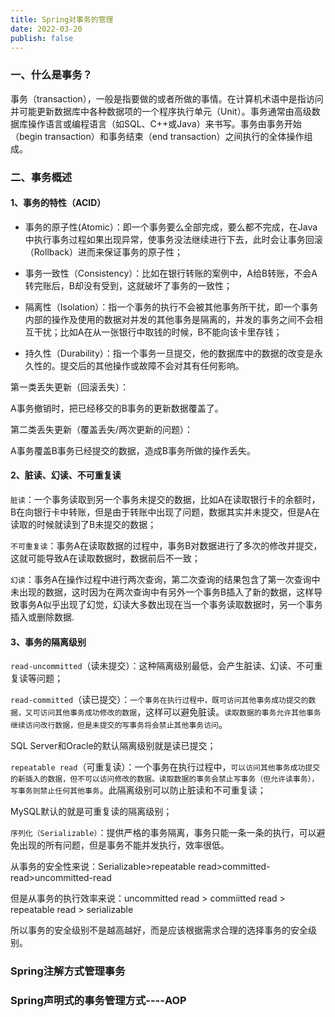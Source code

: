 ```yaml
---
title: Spring对事务的管理
date: 2022-03-20
publish: false
---
```



### 一、什么是事务？

事务（transaction），一般是指要做的或者所做的事情。在计算机术语中是指访问并可能更新数据库中各种数据项的一个程序执行单元（Unit）。事务通常由高级数据库操作语言或编程语言（如SQL、C++或Java）来书写。事务由事务开始（begin transaction）和事务结束（end transaction）之间执行的全体操作组成。

### 二、事务概述

#### 1、事务的特性（ACID）

* 事务的原子性(Atomic）：即一个事务要么全部完成，要么都不完成，在Java中执行事务过程如果出现异常，使事务没法继续进行下去，此时会让事务回滚（Rollback）进而来保证事务的原子性；

* 事务一致性（Consistency）：比如在银行转账的案例中，A给B转账，不会A转完账后，B却没有受到，这就破坏了事务的一致性；

* 隔离性（Isolation）：指一个事务的执行不会被其他事务所干扰，即一个事务内部的操作及使用的数据对并发的其他事务是隔离的，并发的事务之间不会相互干扰；比如A在从一张银行中取钱的时候，B不能向该卡里存钱；

* 持久性（Durability）：指一个事务一旦提交，他的数据库中的数据的改变是永久性的。提交后的其他操作或故障不会对其有任何影响。


第一类丢失更新（回滚丢失）：

A事务撤销时，把已经移交的B事务的更新数据覆盖了。

第二类丢失更新（覆盖丢失/两次更新的问题）：

A事务覆盖B事务已经提交的数据，造成B事务所做的操作丢失。

#### 2、脏读、幻读、不可重复读

`脏读`：一个事务读取到另一个事务未提交的数据，比如A在读取银行卡的余额时，B在向银行卡中转账，但是由于转账中出现了问题，数据其实并未提交，但是A在读取的时候就读到了B未提交的数据；

`不可重复读`：事务A在读取数据的过程中，事务B对数据进行了多次的修改并提交，这就可能导致A在读取数据时，数据前后不一致；

`幻读`：事务A在操作过程中进行两次查询，第二次查询的结果包含了第一次查询中未出现的数据，这时因为在两次查询中有另外一个事务B插入了新的数据，这样导致事务A似乎出现了幻觉，幻读大多数出现在当一个事务读取数据时，另一个事务插入或删除数据.

#### 3、事务的隔离级别

`read-uncommitted`（读未提交）：这种隔离级别最低，会产生脏读、幻读、不可重复读等问题；

`read-committed`（读已提交）：`一个事务在执行过程中，既可访问其他事务成功提交的数据，又可访问其他事务成功修改的数据`，这样可以避免脏读。`读取数据的事务允许其他事务继续访问改行数据，但是未提交的写事务将会禁止其他事务访问`。

SQL Server和Oracle的默认隔离级别就是读已提交；

`repeatable read`（可重复读）：一个事务在执行过程中，`可以访问其他事务成功提交的新插入的数据，但不可以访问修改的数据。读取数据的事务会禁止写事务（但允许读事务），写事务则禁止任何其他事务`。此隔离级别可以防止脏读和不可重复读；

MySQL默认的就是可重复读的隔离级别；

`序列化（Serializable）`：提供严格的事务隔离，事务只能一条一条的执行，可以避免出现的所有问题，但是事务不能并发执行，效率很低。

从事务的安全性来说：Serializable>repeatable read>committed-read>uncommitted-read

但是从事务的执行效率来说：uncommitted read > commiitted read > repeatable read > serializable

所以事务的安全级别不是越高越好，而是应该根据需求合理的选择事务的安全级别。

### Spring注解方式管理事务

### Spring声明式的事务管理方式----AOP

